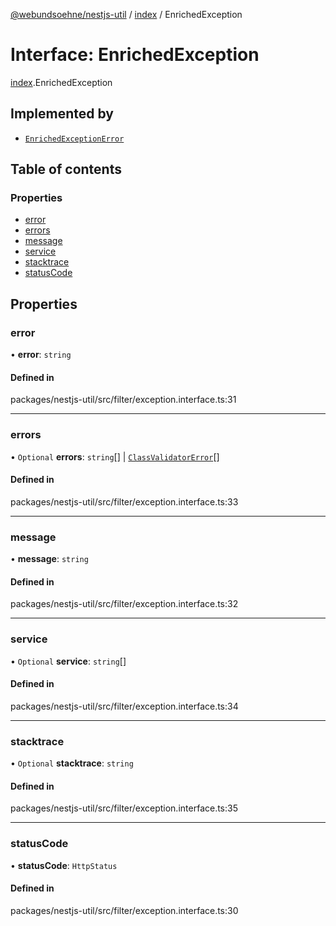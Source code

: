 [@webundsoehne/nestjs-util](../README.md) / [index](../modules/index.md) / EnrichedException

# Interface: EnrichedException

[index](../modules/index.md).EnrichedException

## Implemented by

- [`EnrichedExceptionError`](../classes/index.EnrichedExceptionError.md)

## Table of contents

### Properties

- [error](index.EnrichedException.md#error)
- [errors](index.EnrichedException.md#errors)
- [message](index.EnrichedException.md#message)
- [service](index.EnrichedException.md#service)
- [stacktrace](index.EnrichedException.md#stacktrace)
- [statusCode](index.EnrichedException.md#statuscode)

## Properties

### error

• **error**: `string`

#### Defined in

packages/nestjs-util/src/filter/exception.interface.ts:31

___

### errors

• `Optional` **errors**: `string`[] \| [`ClassValidatorError`](index.ClassValidatorError.md)[]

#### Defined in

packages/nestjs-util/src/filter/exception.interface.ts:33

___

### message

• **message**: `string`

#### Defined in

packages/nestjs-util/src/filter/exception.interface.ts:32

___

### service

• `Optional` **service**: `string`[]

#### Defined in

packages/nestjs-util/src/filter/exception.interface.ts:34

___

### stacktrace

• `Optional` **stacktrace**: `string`

#### Defined in

packages/nestjs-util/src/filter/exception.interface.ts:35

___

### statusCode

• **statusCode**: `HttpStatus`

#### Defined in

packages/nestjs-util/src/filter/exception.interface.ts:30
